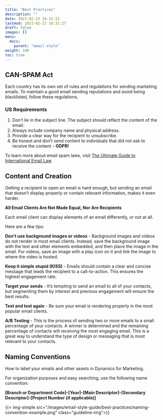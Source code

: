 ```yaml
---
title: "Best Practices"
description: ""
date: 2021-02-23 16:32:22
lastmod: 2021-02-23 16:32:27
draft: false
images: []
menu:
  docs:
    parent: "email-style"
weight: 100
toc: true
---
```


## CAN-SPAM Act

Each country has its own set of rules and regulations for sending marketing emails. To maintain a good email sending reputations and avoid being blacklisted, follow these regulations.

### US Requirements

1. Don’t lie in the subject line. The subject should reflect the content of the email.
2. Always include company name and physical address.
3. Provide a clear way for the recipient to unsubscribe.
4. Be honest and don’t send content to individuals that did not ask to receive the content – **GDPR!**

To learn more about email spam laws, visit [The Ultimate Guide to International Email Law](https://www.litmus.com/blog/the-ultimate-guide-to-international-email-law-infographic/)

## Content and Creation
Getting a recipient to open an email is hard enough, but sending an email that doesn’t display properly or contain relevant information, makes it even harder.

**All Email Clients Are Not Made Equal, Nor Are Recipients**

Each email client can display elements of an email differently, or not at all.

Here are a few tips:

**Don't use background images or videos** -
Background images and videos do not render in most email clients.
Instead, save the background image with the text and other elements embedded, and then place the image in the email. For videos, save an image with a play icon on it and link the image to where the video is hosted.

**Keep it simple stupid (KISS)** -
Emails should contain a clear and concise message that leads the recipient to a call-to-action. This ensures the highest engagement rate.

**Target your sends** -
It’s tempting to send an email to all of your contacts, but segmenting them by interest and previous engagement will ensure the best results.

**Test and test again** -
Be sure your email is rendering properly in the most
popular email clients.

**A/B Testing** -
This is the process of sending two or more emails to a small percentage of your contacts. A winner is determined and the remaining percentage of contacts will receiving the most engaging email. This is a great way to understand the type of design or messaging that is most relevant to your contacts.

## Naming Conventions

How to label your emails and other assets in Dynamics for Marketing.

For organization purposes and easy searching, use the following name convention:

**[Branch or Department Code]-[Year]-[Main Descriptor]-[Secondary Descriptor]-[Project Number (if applicable)]**

{{< img-simple src="/images/email-style-guide/best-practices/naming-convention-example.png" class="guideline-img">}}
